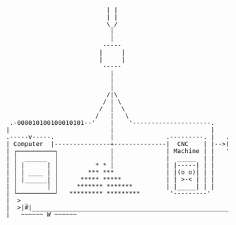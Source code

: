<pre>
                           | |
                           | |
                           \_/
                            |
                            |
                          -----
                         |     |
                         |     |
                          -----
                            |
                            |
                            |
                           /|\
                          / | \
                         /  |  \
                        /   |   \
 .-000010100100010101--'    |    '---------------------.
|                           |                          |
.-----v-----.               |              .---------. |   .------.   .----.
| Computer  |---------------+--------------|  CNC    | |-->(  OO  )   | OO |
| ┌──────────┐              |              | Machine | |   '------'   | || |
| │  ______  │              |              |  _____  | |              '----'
| │ |      | │          * * |              | |-----| | |       ||
| │ | ____ | │        *** ***              | |(o o)| | |       \/
| │ |______| │      ***** *****            | | >-< | | |     .----.
| │        │ │     ******* *******         | |_____| | |     |    |
| └──────────┘   ********* *********        '---------'      '----'
|  > _                                                         ^
|  >|#|________________________________________________________|
|   ~~~~~~ W ~~~~~~                                            |
</pre>
